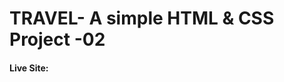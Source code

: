 <h1>TRAVEL- A simple HTML & CSS Project -02</h1>
<h4>Live Site:<a href="https://sahara138.github.io/travel/" /></h4>
